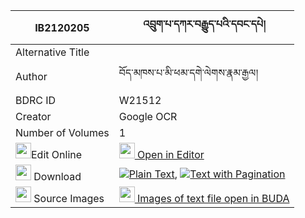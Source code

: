 |IB2120205|འབྲུག་པ་དཀར་བརྒྱུད་པའི་དབང་དཔེ། 
| --- | --- 
|Alternative Title |
|Author| བོད་མཁས་པ་མི་ཕམ་དགེ་ལེགས་རྣམ་རྒྱལ།
|BDRC ID | W21512
|Creator | Google OCR
|Number of Volumes| 1
|<img width="25" src="https://img.icons8.com/color/25/000000/edit-property.png">Edit Online| [<img width="25" src="https://avatars.githubusercontent.com/u/45091458?s=200&v=4"> Open in Editor](http://editor.openpecha.org/IB2120205)
|<img width="25" src="https://img.icons8.com/fluent/48/000000/download-2.png"/>  Download | [![](https://img.icons8.com/color/20/000000/txt.png)Plain Text](https://github.com/Openpecha/IB2120205/releases/download/v1/drukpa_ka_ra_gyupa_i_wang_pe_plain_IB2120205.zip), [![](https://img.icons8.com/color/20/000000/txt.png)Text with Pagination](https://github.com/Openpecha/IB2120205/releases/download/v1/drukpa_ka_ra_gyupa_i_wang_pe_pages_IB2120205.zip)
|<img width="25" src="https://img.icons8.com/plasticine/100/000000/pictures-folder.png"/>  Source Images | [<img width="25" src="https://library.bdrc.io/icons/BUDA-small.svg"> Images of text file open in BUDA](https://library.bdrc.io/show/bdr:W21512)